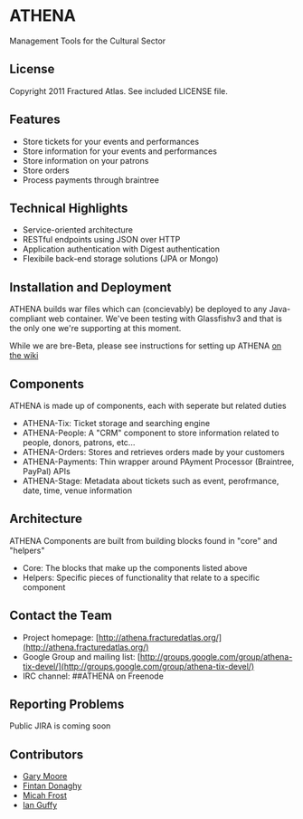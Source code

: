 # ATHENA

Management Tools for the Cultural Sector

## License

Copyright 2011 Fractured Atlas.  See included LICENSE file.

## Features

* Store tickets for your events and performances
* Store information for your events and performances
* Store information on your patrons
* Store orders
* Process payments through braintree

## Technical Highlights

* Service-oriented architecture
* RESTful endpoints using JSON over HTTP
* Application authentication with Digest authentication
* Flexibile back-end storage solutions (JPA or Mongo)

## Installation and Deployment

ATHENA builds war files which can (concievably) be deployed to any Java-compliant web container.  We've been testing with Glassfishv3 and that is the only one we're supporting at this moment.

While we are bre-Beta, please see instructions for setting up ATHENA [on the wiki](https://github.com/fracturedatlas/ATHENA/wiki)

## Components

ATHENA is made up of components, each with seperate but related duties

* ATHENA-Tix: Ticket storage and searching engine
* ATHENA-People: A "CRM" component to store information related to people, donors, patrons, etc...
* ATHENA-Orders: Stores and retrieves orders made by your customers
* ATHENA-Payments: Thin wrapper around PAyment Processor (Braintree, PayPal) APIs
* ATHENA-Stage: Metadata about tickets such as event, perofrmance, date, time, venue information

## Architecture

ATHENA Components are built from building blocks found in "core" and "helpers"

* Core: The blocks that make up the components listed above
* Helpers: Specific pieces of functionality that relate to a specific component

## Contact the Team

* Project homepage: [http://athena.fracturedatlas.org/](http://athena.fracturedatlas.org/)
* Google Group and mailing list: [http://groups.google.com/group/athena-tix-devel/](http://groups.google.com/group/athena-tix-devel/)
* IRC channel: ##ATHENA on Freenode

## Reporting Problems

Public JIRA is coming soon

## Contributors

* [Gary Moore](https://github.com/gmoore)
* [Fintan Donaghy](https://github.com/eeifdy)
* [Micah Frost](https://github.com/mfrost)
* [Ian Guffy](https://github.com/ianguffy)